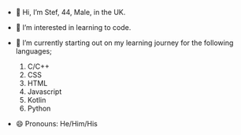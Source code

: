- 👋 Hi, I’m Stef, 44, Male, in the UK.
- 👀 I’m interested in learning to code.
- 🌱 I’m currently starting out on my learning journey for the following languages;

  <ol>
    <li>C/C++</li>
    <li>CSS</li>
    <li>HTML</li>
    <li>Javascript</li>
    <li>Kotlin</li>
    <li>Python</li>
  </ol>

- 😄 Pronouns: He/Him/His

<!---
jellybean36/jellybean36 is a ✨ special ✨ repository because its `README.md` (this file) appears on your GitHub profile.
You can click the Preview link to take a look at your changes.
--->
